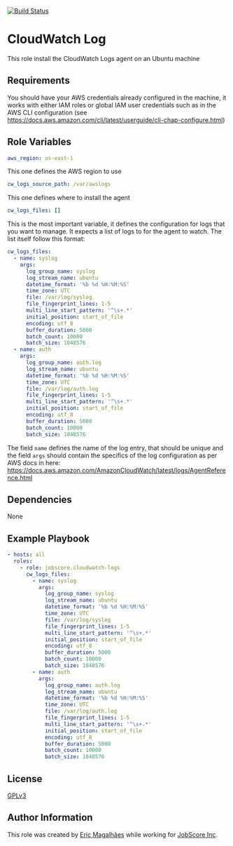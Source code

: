 [![Build Status](https://travis-ci.org/jobscore/ansible-role-cloudwatch-logs.svg?branch=master)](https://travis-ci.org/jobscore/ansible-role-cloudwatch-logs)

CloudWatch Log
=========

This role install the CloudWatch Logs agent on an Ubuntu machine

Requirements
------------

You should have your AWS credentials already configured in the machine, it works with either IAM roles or global IAM user credentials such as in the AWS CLI configuration (see https://docs.aws.amazon.com/cli/latest/userguide/cli-chap-configure.html)

Role Variables
--------------

``` yaml
aws_region: us-east-1
```
This one defines the AWS region to use

``` yaml
cw_logs_source_path: /var/awslogs
```
This one defines where to install the agent

``` yaml
cw_logs_files: []
```
This is the most important variable, it defines the configuration for logs that you want to manage. It expects a list of logs to for the agent to watch. The list itself follow this format:

``` yaml
cw_logs_files:
  - name: syslog
    args:
      log_group_name: syslog
      log_stream_name: ubuntu
      datetime_format: '%b %d %H:%M:%S'
      time_zone: UTC
      file: /var/log/syslog
      file_fingerprint_lines: 1-5
      multi_line_start_pattern: '^\s+.*'
      initial_position: start_of_file
      encoding: utf_8
      buffer_duration: 5000
      batch_count: 10000
      batch_size: 1048576
  - name: auth
    args:
      log_group_name: auth.log
      log_stream_name: ubuntu
      datetime_format: '%b %d %H:%M:%S'
      time_zone: UTC
      file: /var/log/auth.log
      file_fingerprint_lines: 1-5
      multi_line_start_pattern: '^\s+.*'
      initial_position: start_of_file
      encoding: utf_8
      buffer_duration: 5000
      batch_count: 10000
      batch_size: 1048576
```
The field `name` defines the name of the log entry, that should be unique and the field `args` should contain the specifics of the log configuration as per AWS docs in here: https://docs.aws.amazon.com/AmazonCloudWatch/latest/logs/AgentReference.html


Dependencies
------------

None

Example Playbook
----------------

``` yaml
- hosts: all
  roles:
    - role: jobscore.cloudwatch-logs
      cw_logs_files:
        - name: syslog
          args:
            log_group_name: syslog
            log_stream_name: ubuntu
            datetime_format: '%b %d %H:%M:%S'
            time_zone: UTC
            file: /var/log/syslog
            file_fingerprint_lines: 1-5
            multi_line_start_pattern: '^\s+.*'
            initial_position: start_of_file
            encoding: utf_8
            buffer_duration: 5000
            batch_count: 10000
            batch_size: 1048576
        - name: auth
          args:
            log_group_name: auth.log
            log_stream_name: ubuntu
            datetime_format: '%b %d %H:%M:%S'
            time_zone: UTC
            file: /var/log/auth.log
            file_fingerprint_lines: 1-5
            multi_line_start_pattern: '^\s+.*'
            initial_position: start_of_file
            encoding: utf_8
            buffer_duration: 5000
            batch_count: 10000
            batch_size: 1048576

```
License
-------

[GPLv3](/LICENSE)

Author Information
------------------

This role was created by [Eric Magalhães](https://emagalha.es) while working for [JobScore Inc](https://jobscore.com).

